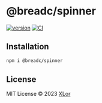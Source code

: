 # @breadc/spinner

[![version](https://img.shields.io/npm/v/@breadc/progress?spinner=rgb%2850%2C203%2C86%29&label=@breadc/spinner)](https://www.npmjs.com/package/@breadc/spinner) [![CI](https://github.com/yjl9903/Breadc/actions/workflows/ci.yml/badge.svg)](https://github.com/yjl9903/Breadc/actions/workflows/ci.yml)

## Installation

```bash
npm i @breadc/spinner
```

## License

MIT License © 2023 [XLor](https://github.com/yjl9903)
